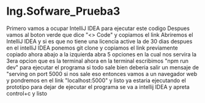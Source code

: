 # Ing.Sofware_Prueba3
Primero vamos a ocupar IntelliJ IDEA para ejecutar este codigo
Despues vamos al boton verde que dice "<> Code" y copiamos el link 
Abriremos el IntelliJ IDEA y si es que no tiene una licencia active la de 30 dias
despues en el intelliJ IDEA ponemos git clone y copiamos el link previamente copiado
ahora abajo a la izquierda abra 5 opciones en la cual nos servira la 3era opcion que es la terminal
ahora en la terminal escribimos "npm run dev" para ejecutar el programa
si todo sale bien deberia salir un mensaje de "serving on port 5000
si nos sale eso entonces vamos a un navegador web y pondremos en el link "localhost:5000" y listo ya estaria ejecutando el prototipo
para dejar de ejecutar el programa se va a intellij IDEA y apreta control+c y listo
